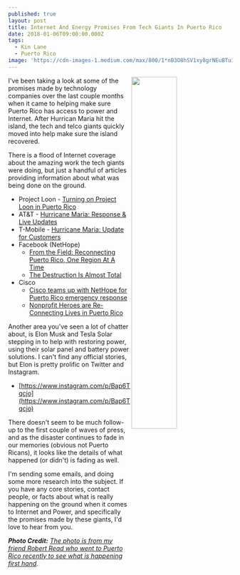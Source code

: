 ```yaml
---
published: true
layout: post
title: Internet And Energy Promises From Tech Giants In Puerto Rico
date: 2018-01-06T09:00:00.000Z
tags:
  - Kin Lane
  - Puerto Rico
image: 'https://cdn-images-1.medium.com/max/800/1*nB3O8hSV1xy8grNEuBTu1g.jpeg'
---
```

<p><a href="https://medium.com/@RobertLeeRead/a-view-of-puerto-rico-71-days-after-maria-9813fa088764"><img src="https://cdn-images-1.medium.com/max/800/1*nB3O8hSV1xy8grNEuBTu1g.jpeg" align="right" width="45%" style="padding: 15ppx;" /></a></p>I've been taking a look at some of the promises made by technology companies over the last couple months when it came to helping make sure Puerto Rico has access to power and Internet. After Hurrican Maria hit the island, the tech and telco giants quickly moved into help make sure the island recovered.

There is a flood of Internet coverage about the amazing work the tech giants were doing, but just a handful of articles providing information about what was being done on the ground.

- Project Loon - [Turning on Project Loon in Puerto Rico](https://blog.x.company/turning-on-project-loon-in-puerto-rico-f3aa41ad2d7f)
- AT&T - [Hurricane Maria: Response & Live Updates](http://about.att.com/inside_connections_blog/hurricane_maria)
- T-Mobile - [Hurricane Maria: Update for Customers](https://newsroom.t-mobile.com/news-and-blogs/hurricane-maria-impacted-customer-update.htm)
- Facebook (NetHope)
	- [From the Field: Reconnecting Puerto Rico, One Region At A Time](https://nethope.org/2017/10/10/from-the-field-reconnecting-puerto-rico-one-region-at-a-time/)
	- [The Destruction Is Almost Total](https://nethope.org/2017/09/21/the-destruction-is-almost-total/)
- Cisco
	- [Cisco teams up with NetHope for Puerto Rico emergency response](https://newsroom.cisco.com/feature-content?type=webcontent&articleId=1893607)
	- [Nonprofit Heroes are Re-Connecting Lives in Puerto Rico](https://blogs.cisco.com/news/nonprofit-heroes-are-re-connecting-lives-in-puerto-rico)

Another area you've seen a lot of chatter about, is Elon Musk and Tesla Solar stepping in to help with restoring power, using their solar panel and battery power solutions. I can't find any official stories, but Elon is pretty prolific on Twitter and Instagram.

- [https://www.instagram.com/p/Bap6Tqcjo](https://www.instagram.com/p/Bap6Tqcjo)

There doesn't seem to be much follow-up to the first couple of waves of press, and as the disaster continues to fade in our memories (obvious not Puerto Ricans), it looks like the details of what happened (or didn't) is fading as well.

I'm sending some emails, and doing some more research into the subject. If you have any core stories, contact people, or facts about what is really happening on the ground when it comes to Internet and Power, and specifically the promises made by these giants, I'd love to hear from you.

_**Photo Credit:** [The photo is from my friend Robert Read who went to Puerto Rico recently to see what is happening first hand](https://medium.com/@RobertLeeRead/a-view-of-puerto-rico-71-days-after-maria-9813fa088764)._
